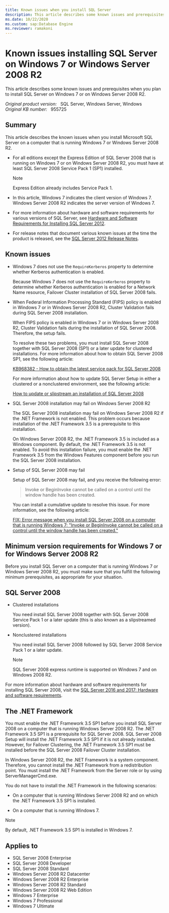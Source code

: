 ```yaml
---
title: Known issues when you install SQL Server
description: This article describes some known issues and prerequisites when you plan to install SQL Server on Windows 7 or on Windows Server 2008 R2.
ms.date: 10/22/2020
ms.custom: sap:Database Engine
ms.reviewer: ramakoni
---
```

# Known issues installing SQL Server on Windows 7 or Windows Server 2008 R2

This article describes some known issues and prerequisites when you plan to install SQL Server on Windows 7 or on Windows Server 2008 R2.

_Original product version:_ &nbsp; SQL Server, Windows Server, Windows  
_Original KB number:_ &nbsp; 955725

## Summary

This article describes the known issues when you install Microsoft SQL Server on a computer that is running Windows 7 or Windows Server 2008 R2.  

- For all editions except the Express Edition of SQL Server 2008 that is running on Windows 7 or on Windows Server 2008 R2, you must have at least SQL Server 2008 Service Pack 1 (SP1) installed.

    > [!NOTE]
    > Express Edition already includes Service Pack 1.

- In this article, Windows 7 indicates the client version of Windows 7. Windows Server 2008 R2 indicates the server version of Windows 7.

- For more information about hardware and software requirements for various versions of SQL Server, see [Hardware and Software Requirements for Installing SQL Server 2012](/previous-versions/sql/sql-server-2012/ms143506(v=sql.110)).

- For release notes that document various known issues at the time the product is released, see the [SQL Server 2012 Release Notes](/sql/sql-server/sql-server-2012-release-notes).

## Known issues

- Windows 7 does not use the `RequireKerberos` property to determine whether Kerberos authentication is enabled.

  Because Windows 7 does not use the `RequireKerberos` property to determine whether Kerberos authentication is enabled for a Network Name resource, Failover Cluster installation of SQL Server 2008 fails.

- When Federal Information Processing Standard (FIPS) policy is enabled in Windows 7 or in Windows Server 2008 R2, Cluster Validation fails during SQL Server 2008 installation.

  When FIPS policy is enabled in Windows 7 or in Windows Server 2008 R2, Cluster Validation fails during the installation of SQL Server 2008. Therefore, the setup fails.

  To resolve these two problems, you must install SQL Server 2008 together with SQL Server 2008 (SP1) or a later update for clustered installations. For more information about how to obtain SQL Server 2008 SP1, see the following article:  

  [KB968382 - How to obtain the latest service pack for SQL Server 2008](https://support.microsoft.com/help/968382)

  For more information about how to update SQL Server Setup in either a clustered or a nonclustered environment, see the following article:  

  [How to update or slipstream an installation of SQL Server 2008](https://support.microsoft.com/help/955392)

- SQL Server 2008 installation may fail on Windows Server 2008 R2

  The SQL Server 2008 installation may fail on Windows Server 2008 R2 if the .NET Framework is not enabled. This problem occurs because installation of the .NET Framework 3.5 is a prerequisite to this installation.

  On Windows Server 2008 R2, the .NET Framework 3.5 is included as a Windows component. By default, the .NET Framework 3.5 is not enabled. To avoid this installation failure, you must enable the .NET Framework 3.5 from the Windows Features component before you run the SQL Server 2008 installation.

- Setup of SQL Server 2008 may fail

  Setup of SQL Server 2008 may fail, and you receive the following error:

  > Invoke or BeginInvoke cannot be called on a control until the window handle has been created.

  You can install a cumulative update to resolve this issue. For more information, see the following article:

  [FIX: Error message when you install SQL Server 2008 on a computer that is running Windows 7: "Invoke or BeginInvoke cannot be called on a control until the window handle has been created."](https://support.microsoft.com/help/975055)

## Minimum version requirements for Windows 7 or for Windows Server 2008 R2

Before you install SQL Server on a computer that is running Windows 7 or Windows Server 2008 R2, you must make sure that you fulfill the following minimum prerequisites, as appropriate for your situation.

## SQL Server 2008

- Clustered installations

    You need install SQL Server 2008 together with SQL Server 2008 Service Pack 1 or a later update (this is also known as a slipstreamed version).

- Nonclustered installations

    You need install SQL Server 2008 followed by SQL Server 2008 Service Pack 1 or a later update.

    > [!NOTE]
    > SQL Server 2008 express runtime is supported on Windows 7 and on Windows 2008 R2.

For more information about hardware and software requirements for installing SQL Server 2008, visit the [SQL Server 2016 and 2017: Hardware and software requirements](/sql/sql-server/install/hardware-and-software-requirements-for-installing-sql-server).

## The .NET Framework

You must enable the .NET Framework 3.5 SP1 before you install SQL Server 2008 on a computer that is running Windows Server 2008 R2. The .NET Framework 3.5 SP1 is a prerequisite for SQL Server 2008. SQL Server 2008 Setup will install the .NET Framework 3.5 SP1 if it is not already installed. However, for Failover Clustering, the .NET Framework 3.5 SP1 must be installed before the SQL Server 2008 Failover Cluster installation.

In Windows Server 2008 R2, the .NET Framework is a system component. Therefore, you cannot install the .NET Framework from a redistribution point. You must install the .NET Framework from the Server role or by using ServerManagerCmd.exe.

You do not have to install the .NET Framework in the following scenarios:

- On a computer that is running Windows Server 2008 R2 and on which the .NET Framework 3.5 SP1 is installed.

- On a computer that is running Windows 7.

> [!NOTE]
> By default, .NET Framework 3.5 SP1 is installed in Windows 7.

## Applies to

- SQL Server 2008 Enterprise
- SQL Server 2008 Developer
- SQL Server 2008 Standard
- Windows Server 2008 R2 Datacenter
- Windows Server 2008 R2 Enterprise
- Windows Server 2008 R2 Standard
- Windows Server 2008 R2 Web Edition
- Windows 7 Enterprise
- Windows 7 Professional
- Windows 7 Ultimate
